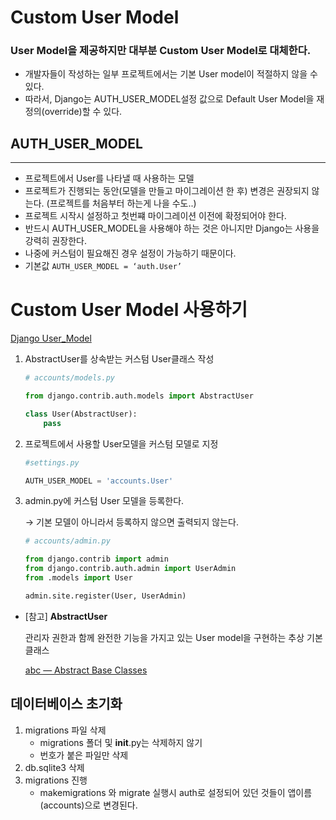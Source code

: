 # Custom User Model

### User Model을 제공하지만 대부분 Custom User Model로 대체한다.

- 개발자들이 작성하는 일부 프로젝트에서는 기본 User model이 적절하지 않을 수 있다.
- 따라서, Django는 AUTH_USER_MODEL설정 값으로 Default User Model을 재정의(override)할 수 있다.

## AUTH_USER_MODEL

---

- 프로젝트에서 User를 나타낼 때 사용하는 모델
- 프로젝트가 진행되는 동안(모델을 만들고 마이그레이션 한 후) 변경은 권장되지 않는다. (프로젝트를 처음부터 하는게 나을 수도..)
- 프로젝트 시작시 설정하고 첫번쨰 마이그레이션 이전에 확정되어야 한다.
- 반드시 AUTH_USER_MODEL을 사용해야 하는 것은 아니지만 Django는 사용을 강력히 권장한다.
- 나중에 커스텀이 필요해진 경우 설정이 가능하기 때문이다.
- 기본값 `AUTH_USER_MODEL = ‘auth.User’`

# Custom User Model 사용하기

[Django User_Model](https://docs.djangoproject.com/en/3.2/topics/auth/customizing/#substituting-a-custom-user-model)

1. AbstractUser를 상속받는  커스텀 User클래스 작성
    
    ```python
    # accounts/models.py
    
    from django.contrib.auth.models import AbstractUser
    
    class User(AbstractUser):
        pass
    ```
    
2. 프로젝트에서 사용할 User모델을 커스텀 모델로 지정
    
    ```python
    #settings.py
    
    AUTH_USER_MODEL = 'accounts.User'
    ```
    
3. admin.py에 커스텀 User 모델을 등록한다.
    
    → 기본 모델이 아니라서 등록하지 않으면 출력되지 않는다.
    
    ```python
    # accounts/admin.py
    
    from django.contrib import admin
    from django.contrib.auth.admin import UserAdmin
    from .models import User
    
    admin.site.register(User, UserAdmin)
    ```
    
- [참고] **AbstractUser**
    
    관리자 권한과 함께 완전한 기능을 가지고 있는 User model을 구현하는 추상 기본클래스
    
    [abc — Abstract Base Classes](https://docs.python.org/3/library/abc.html)
    

## 데이터베이스 초기화

1. migrations 파일 삭제
    -  migrations 폴더 및 **init**.py는 삭제하지 않기
    - 번호가 붙은 파일만 삭제
2. db.sqlite3 삭제
3. migrations 진행
    - makemigrations 와 migrate 실행시 auth로 설정되어 있던 것들이 앱이름(accounts)으로 변경된다.